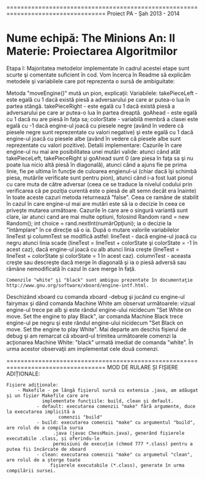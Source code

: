 ==================================================================================
		   	  Proiect PA - Şah 2013 - 2014

Nume echipă: The Minions
An: II
Materie: Proiectarea Algoritmilor
==================================================================================

Etapa I:
	Majoritatea metodelor implementate în cadrul acestei etape sunt
scurte şi comentate suficient în cod. Vom încerca în Readme să explicăm
metodele şi variabilele care pot reprezenta o sursă de ambiguitate:

Metoda "moveEngine()" mută un pion, explicaţii:
	Variabilele:
		takePieceLeft - este egală cu 1 dacă există piesă a adversarului
				pe care ar putea-o lua în partea stângă.
		takePieceRight - este egală cu 1 dacă există piesă a adversarului
				 pe care ar putea-o lua în partea dreaptă.
		goAhead - este egală cu 1 dacă nu are piesă în faţa sa;
		colorState - variabilă membră a clasei este egală cu -1 dacă engine-ul
			     joacă cu piesele negre (având în vedere că piesele negre
			     sunt reprezentate cu valori negative) şi este egală cu 1
		             dacă engine-ul joacă cu piesele albe (având în vedere că 
		  	     piesele albe sunt reprezentate cu valori pozitive).
	Detalii implementare:
		Cazurile în care engine-ul nu mai are posibilitatea unei mutări valide:
		atunci când atât takePieceLeft, takePieceRight şi goAhead sunt 0 (are
		piesa în faţa sa şi nu poate lua nicio altă piesă în diagonală), atunci
		când a ajuns fie pe prima linie, fie pe ultima în funcţie de culoarea
		engienul-ui (chiar dacă îşi schimbă piesa, mutările verificate sunt pentru
		pion), atunci când i-a fost luat pionul cu care muta de către adversar (ceea
		ce se traduce la nivelul codului prin verificarea că pe poziţia curentă este
		o piesă de alt semn decât era înainte) în toate aceste cazuri metoda returnează
		"false".
		Ceea ce ramâne de stabilit în cazul în care engine-ul mai are mutări
		este să ia o decizie în ceea ce priveşte mutarea următoare. Cazurile în care
		are o singură variantă sunt clare, iar atunci cand are mai multe optiuni,
		folosind Random rand = new Random(); int choice = rand.nextInt(numărOpţiuni);
		ia o decizie la "întâmplare" în ce direcţie să o ia.
		După o mutare valorile variabilelor lineTest şi columnTest se modifică astfel:
		lineTest - dacă engine-ul joacă cu negru atunci linia scade (lineTest = lineTest + colorState
		şi colorState = -1 în acest caz), dacă engine-ul joacă cu alb atunci linia creşte
		(lineTest = lineTest + colorState şi colorState = 1 în acest caz).
		columnTest - aceasta creşte sau descreşte dacă merge în diagonală şi ia o piesă adversă
		sau rămâne nemodificată în cazul în care merge în faţă.	

	Comenzile "white" şi "black" sunt ambiguu prezentate în documentaţie http://www.gnu.org/software/xboard/engine-intf.html.
Deschizând xboard cu comanda xboard -debug şi jucând cu engine-ul fairymax şi dând comanda Machine White am observat următoarele:
vizual engine-ul trece pe alb şi este rândul engine-ului nicidecum "Set White on move. Set the engine to play Black", iar
comanda Machine Black trece engine-ul pe negru şi este rândul engine-ului nicidecum "Set Black on move. Set the engine to play White".
	Mai departe am deschis fişierul de debug şi am remarcat că xboard-ul trimitea următoarele comenzi la acţionarea Machine White: "black"
urmată imediat de comanda "white".
	În urma acestor observaţii am implementat cele două comenzi.
	
==================================================================================
	MOD DE RULARE ȘI FIȘIERE ADIȚIONALE:

	Fișiere adiționale:
		- Makefile - pe lângă fișierul sursă cu extensia .java, am adăugat și un fișier Makefile care are
			     implementate funcțiile: build, clean și default.
			   - default: executarea comenzii "make" fără argumente, duce la executarea implicită a
			   	       comenzii "build"
			   - build: executarea comenzii "make" cu argumentul "build", are rolul de a compila sursa
			  	     .java (javac ChessMain.java), generând fișierele executabile .class, și oferindu-le
				     permisiuni de execuție (chmod 777 *.class) pentru a putea fii încărcate de xboard
			   - clean: executarea comenzii "make" cu argumetul "clean", are rolul de a șterge toate
			   	    fișierele executabile (*.class), generate în urma compilării sursei.
